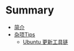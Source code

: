 # Summary

* [简介](README.md)
* [杂项Tips](tips/README.md)
    * [Ubuntu 更新工具链](tips/update-gcc-on-ubuntu.md)


